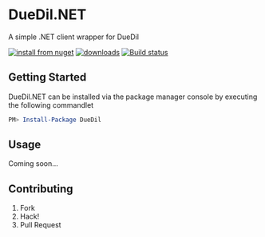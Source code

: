 # DueDil.NET

A simple .NET client wrapper for DueDil

[![install from nuget](http://img.shields.io/nuget/v/DueDil.svg?style=flat-square)](https://www.nuget.org/packages/DueDil)
[![downloads](http://img.shields.io/nuget/dt/DueDil.svg?style=flat-square)](https://www.nuget.org/packages/DueDil)
[![Build status](https://ci.appveyor.com/api/projects/status/hi8ncpjqjcrf9mih/branch/master?svg=true)](https://ci.appveyor.com/project/Liberis/duedil-net/branch/master)

## Getting Started

DueDil.NET can be installed via the package manager console by executing the following commandlet

```powershell
PM> Install-Package DueDil
```



## Usage

Coming soon...

## Contributing

1. Fork
1. Hack!
1. Pull Request
